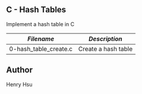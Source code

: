 ## C - Hash Tables

Implement a hash table in C

|        *Filename*        |             *Description*                   |
|--------------------------|---------------------------------------------|
| 0-hash_table_create.c    | Create a hash table                         |



## Author
Henry Hsu
